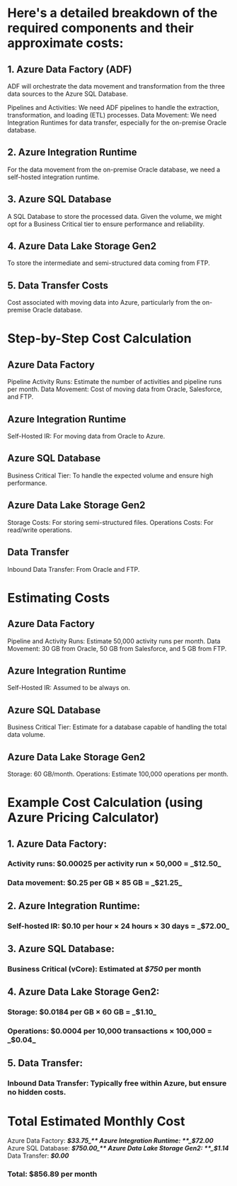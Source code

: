 # Here's a detailed breakdown of the required components and their approximate costs:

## 1. Azure Data Factory (ADF)
ADF will orchestrate the data movement and transformation from the three data sources to the Azure SQL Database.

Pipelines and Activities: We need ADF pipelines to handle the extraction, transformation, and loading (ETL) processes.
Data Movement: We need Integration Runtimes for data transfer, especially for the on-premise Oracle database.

## 2. Azure Integration Runtime
For the data movement from the on-premise Oracle database, we need a self-hosted integration runtime.

## 3. Azure SQL Database
A SQL Database to store the processed data. Given the volume, we might opt for a Business Critical tier to ensure performance and reliability.

## 4. Azure Data Lake Storage Gen2
To store the intermediate and semi-structured data coming from FTP.

## 5. Data Transfer Costs
Cost associated with moving data into Azure, particularly from the on-premise Oracle database.

# Step-by-Step Cost Calculation
## Azure Data Factory
Pipeline Activity Runs: Estimate the number of activities and pipeline runs per month.
Data Movement: Cost of moving data from Oracle, Salesforce, and FTP.

## Azure Integration Runtime
Self-Hosted IR: For moving data from Oracle to Azure.

## Azure SQL Database
Business Critical Tier: To handle the expected volume and ensure high performance.

## Azure Data Lake Storage Gen2
Storage Costs: For storing semi-structured files.
Operations Costs: For read/write operations.

## Data Transfer
Inbound Data Transfer: From Oracle and FTP.

# Estimating Costs
## Azure Data Factory
Pipeline and Activity Runs: Estimate 50,000 activity runs per month.
Data Movement: 30 GB from Oracle, 50 GB from Salesforce, and 5 GB from FTP.

## Azure Integration Runtime
Self-Hosted IR: Assumed to be always on.

## Azure SQL Database
Business Critical Tier: Estimate for a database capable of handling the total data volume.

## Azure Data Lake Storage Gen2
Storage: 60 GB/month.
Operations: Estimate 100,000 operations per month.

# Example Cost Calculation (using Azure Pricing Calculator)
## 1. Azure Data Factory:
### Activity runs: $0.00025 per activity run × 50,000 = _$12.50_
### Data movement: $0.25 per GB × 85 GB = _$21.25_

## 2. Azure Integration Runtime:
### Self-hosted IR: $0.10 per hour × 24 hours × 30 days = _$72.00_

## 3. Azure SQL Database:
### Business Critical (vCore): Estimated at _$750_ per month

## 4. Azure Data Lake Storage Gen2:
### Storage: $0.0184 per GB × 60 GB = _$1.10_
### Operations: $0.0004 per 10,000 transactions × 100,000 = _$0.04_

## 5. Data Transfer:
### Inbound Data Transfer: Typically free within Azure, but ensure no hidden costs.

# Total Estimated Monthly Cost
Azure Data Factory: **_$33.75_**
Azure Integration Runtime: **_$72.00_**
Azure SQL Database: **_$750.00_**
Azure Data Lake Storage Gen2: **_$1.14_**
Data Transfer: **_$0.00_**
### Total: $856.89 per month
